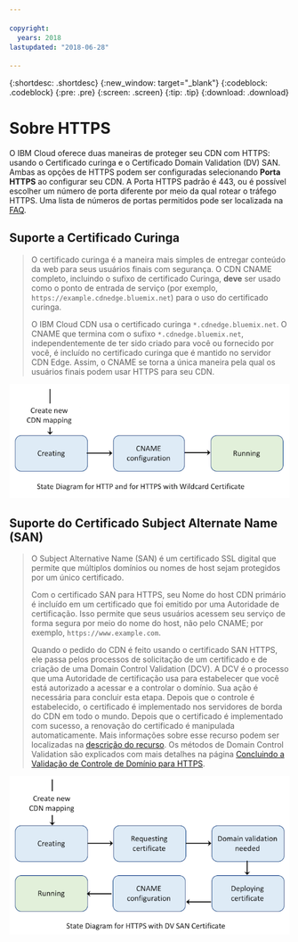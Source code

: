 ```yaml
---

copyright:
  years: 2018
lastupdated: "2018-06-28"

---
```


{:shortdesc: .shortdesc}
{:new_window: target="_blank"}
{:codeblock: .codeblock}
{:pre: .pre}
{:screen: .screen}
{:tip: .tip}
{:download: .download}

# Sobre HTTPS

O IBM Cloud oferece duas maneiras de proteger seu CDN com HTTPS: usando o Certificado curinga e o Certificado Domain Validation (DV) SAN. Ambas as opções de HTTPS podem ser configuradas selecionando **Porta HTTPS** ao configurar seu CDN. A Porta HTTPS padrão é 443, ou é possível escolher um número de porta diferente por meio da qual rotear o tráfego HTTPS. Uma lista de números de portas permitidos pode ser localizada na [FAQ](faqs.html#are-there-any-restrictions-on-what-http-and-https-port-numbers-are-allowed-for-akamai-).

## Suporte a Certificado Curinga
>O certificado curinga é a maneira mais simples de entregar conteúdo da web para seus usuários finais com segurança. O CDN CNAME completo, incluindo o sufixo de certificado Curinga, **deve**
ser usado como o ponto de entrada de serviço (por exemplo, `https://example.cdnedge.bluemix.net`) para o uso do certificado curinga.
>
>O IBM Cloud CDN usa o certificado curinga `*.cdnedge.bluemix.net`.
O CNAME que termina com o sufixo `*.cdnedge.bluemix.net`, independentemente de ter sido criado para você ou fornecido por você, é incluído no certificado curinga que é mantido no servidor CDN Edge.
Assim, o CNAME se torna a única maneira pela qual os usuários finais podem usar HTTPS para seu CDN.

![Diagram for Http and Wildcard](images/state-diagram-wildcard.png)

## Suporte do Certificado Subject Alternate Name (SAN)

>O Subject Alternative Name (SAN) é um certificado SSL digital que permite que múltiplos domínios ou nomes de host sejam protegidos por um único certificado.
>
>Com o certificado SAN para HTTPS, seu Nome do host CDN primário é incluído em um certificado que foi
emitido por uma Autoridade de certificação. Isso permite que seus usuários acessem seu serviço
de forma segura por meio do nome do host, não pelo CNAME; por exemplo, `https://www.example.com`.
>
>Quando o pedido do CDN é feito usando o certificado SAN HTTPS, ele passa pelos processos de
solicitação de um certificado e de criação de uma Domain Control Validation (DCV). A DCV é o processo que uma
Autoridade de certificação usa para estabelecer que você está autorizado a acessar e a controlar o domínio. 
Sua ação é necessária para concluir esta etapa. Depois que o controle é estabelecido, o certificado é
implementado nos servidores de borda do CDN em todo o mundo. Depois que o certificado é implementado com sucesso, a
renovação do certificado é manipulada automaticamente. Mais informações sobre esse recurso podem ser
localizadas na [descrição do recurso](about.html#https-protocol-support).
Os métodos de Domain Control Validation são explicados com mais detalhes na página
[Concluindo a Validação de Controle de
Domínio para HTTPS](how-to-https.html#initial-steps-to-domain-control-validation).

![Diagrama para o certificado HTTPS com SAN](images/state-diagram-san.png)
